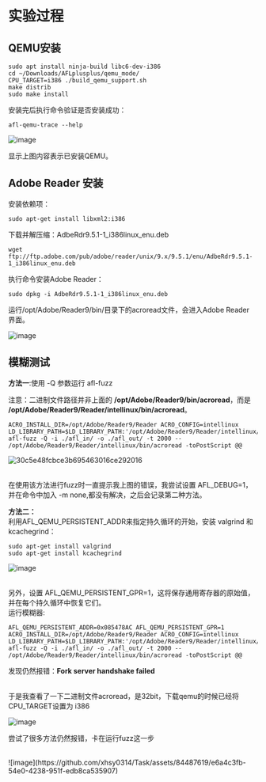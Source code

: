 实验过程
=

QEMU安装
-

```
sudo apt install ninja-build libc6-dev-i386
cd ~/Downloads/AFLplusplus/qemu_mode/
CPU_TARGET=i386 ./build_qemu_support.sh
make distrib
sudo make install
```

安装完后执行命令验证是否安装成功：

```
afl-qemu-trace --help
```

![image](https://github.com/xhsy0314/Task/assets/84487619/5dfc7f85-12bf-4a12-bc6e-57d5ec2f71c2)<br>

显示上图内容表示已安装QEMU。

Adobe Reader 安装
-

安装依赖项：

```
sudo apt-get install libxml2:i386
```

下载并解压缩：AdbeRdr9.5.1-1_i386linux_enu.deb

```
wget ftp://ftp.adobe.com/pub/adobe/reader/unix/9.x/9.5.1/enu/AdbeRdr9.5.1-1_i386linux_enu.deb
```

执行命令安装Adobe Reader：

```
sudo dpkg -i AdbeRdr9.5.1-1_i386linux_enu.deb
```

运行/opt/Adobe/Reader9/bin/目录下的acroread文件，会进入Adobe Reader 界面。<br>

![image](https://github.com/xhsy0314/Task/assets/84487619/2d68478a-f2fd-4b54-804a-621bd705ca54)

模糊测试
--

**方法一**:使用 -Q 参数运行 afl-fuzz<br>

注意：二进制文件路径并非上面的 **/opt/Adobe/Reader9/bin/acroread**，而是 **/opt/Adobe/Reader9/Reader/intellinux/bin/acroread**。

```
ACRO_INSTALL_DIR=/opt/Adobe/Reader9/Reader ACRO_CONFIG=intellinux LD_LIBRARY_PATH=$LD_LIBRARY_PATH:'/opt/Adobe/Reader9/Reader/intellinux/lib' afl-fuzz -Q -i ./afl_in/ -o ./afl_out/ -t 2000 -- /opt/Adobe/Reader9/Reader/intellinux/bin/acroread -toPostScript @@
```

![30c5e48fcbce3b695463016ce292016](https://github.com/xhsy0314/Task/assets/84487619/d033b202-aaed-4f7b-b55c-fdd9086ea140)

<br>
在使用该方法进行fuzz时一直提示我上图的错误，我尝试设置 AFL_DEBUG=1，并在命令中加入 -m none,都没有解决，之后会记录第二种方法。<br>

**方法二：**
<br>
利用AFL_QEMU_PERSISTENT_ADDR来指定持久循环的开始，安装 valgrind 和 kcachegrind：

```
sudo apt-get install valgrind
sudo apt-get install kcachegrind
```

![image](https://github.com/xhsy0314/Task/assets/84487619/43a34684-c36d-4370-bb35-6b9295801e71)

<br>
另外，设置 AFL_QEMU_PERSISTENT_GPR=1，这将保存通用寄存器的原始值，并在每个持久循环中恢复它们。
<br>
运行模糊器:

```
AFL_QEMU_PERSISTENT_ADDR=0x085478AC AFL_QEMU_PERSISTENT_GPR=1 ACRO_INSTALL_DIR=/opt/Adobe/Reader9/Reader ACRO_CONFIG=intellinux LD_LIBRARY_PATH=$LD_LIBRARY_PATH:'/opt/Adobe/Reader9/Reader/intellinux/lib' afl-fuzz -Q -i ./afl_in/ -o ./afl_out/ -t 2000 -- /opt/Adobe/Reader9/Reader/intellinux/bin/acroread -toPostScript @@
```

发现仍然报错：**Fork server handshake failed**

<br>
于是我查看了一下二进制文件acroread，是32bit，下载qemu的时候已经将CPU_TARGET设置为 i386 <br>

![image](https://github.com/xhsy0314/Task/assets/84487619/7dfa10c1-a80e-4f69-bbb7-fad95c907466)<br>

尝试了很多方法仍然报错，卡在运行fuzz这一步

<br>
![image](https://github.com/xhsy0314/Task/assets/84487619/e6a4c3fb-54e0-4238-951f-edb8ca535907)


